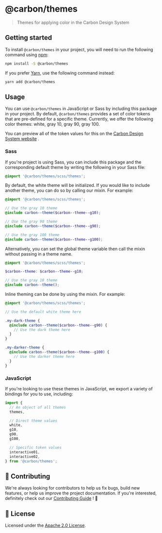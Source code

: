 # @carbon/themes

> Themes for applying color in the Carbon Design System

## Getting started

To install `@carbon/themes` in your project, you will need to run the
following command using [npm](https://www.npmjs.com/):

```bash
npm install -S @carbon/themes
```

If you prefer [Yarn](https://yarnpkg.com/en/), use the following
command instead:

```bash
yarn add @carbon/themes
```

## Usage

You can use `@carbon/themes` in JavaScript or Sass by including this
package in your project. By default, `@carbon/themes` provides a set
of color tokens that are pre-defined for a specific theme. Currently,
we offer the following color themes: white, gray 10, gray 90, gray 100.

You can preview all of the token values for this on the [Carbon Design
System website](https://next.carbondesignsystem.com/guidelines/color/usage)
.

### Sass

If you're project is using Sass, you can include this package and the
corresponding default theme by writing the following in your Sass
file:

```scss
@import '@carbon/themes/scss/themes';
```

By default, the white theme will be initialized. If you would like to
include another theme, you can do so by calling our mixin. For
example:

```scss
@import '@carbon/themes/scss/themes';

// Use the gray 10 theme
@include carbon--theme($carbon--theme--g10);

// Use the gray 90 theme
@include carbon--theme($carbon--theme--g90);

// Use the gray 100 theme
@include carbon--theme($carbon--theme--g100);
```

Alternatively, you can set the global theme variable then call the
mixin without passing in a theme name.

```scss
@import '@carbon/themes/scss/themes';

$carbon--theme: $carbon--theme--g10;

// Use the gray 10 theme
@include carbon--theme();
```

Inline theming can be done by using the mixin. For example:

```scss
@import '@carbon/themes/scss/themes';

// Use the default white theme here

.my-dark-theme {
  @include carbon--theme($carbon--theme--g90) {
    // Use the dark theme here
  }
}

.my-darker-theme {
  @include carbon--theme($carbon--theme--g100) {
    // Use the darker theme here
  }
}
```

### JavaScript

If you're looking to use these themes in JavaScript, we export a
variety of bindings for you to use, including:

```js
import {
  // An object of all themes
  themes,

  // Direct theme values
  white,
  g10,
  g90,
  g100,

  // Specific token values
  interactive01,
  interactive02,
} from '@carbon/themes';
```

## 🙌 Contributing

We're always looking for contributors to help us fix bugs, build new
features, or help us improve the project documentation. If you're
interested, definitely check out our [Contributing Guide](/.github/CONTRIBUTING.md)
! 👀

## 📝 License

Licensed under the [Apache 2.0 License](/LICENSE).

